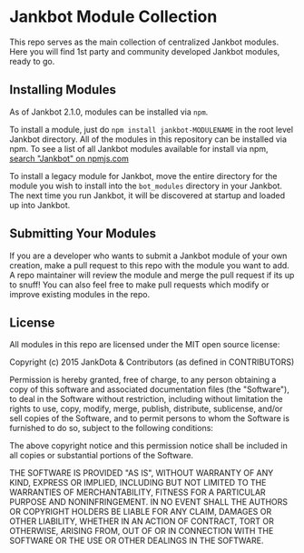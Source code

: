 Jankbot Module Collection
===============

This repo serves as the main collection of centralized Jankbot modules. Here you will find 1st 
party and community developed Jankbot modules, ready to go.

## Installing Modules

As of Jankbot 2.1.0, modules can be installed via `npm`.

To install a module, just do `npm install jankbot-MODULENAME` in the root level Jankbot directory. All of the modules in this repository can be installed via npm. To see a list of all Jankbot modules available for install via npm, [search "Jankbot" on npmjs.com](https://www.npmjs.com/search?q=jankbot)

To install a legacy module for Jankbot, move the entire directory for the module you wish to install
into the `bot_modules` directory in your Jankbot. The next time you run Jankbot, it will be
discovered at startup and loaded up into Jankbot.

## Submitting Your Modules

If you are a developer who wants to submit a Jankbot module of your own creation, make a pull
request to this repo with the module you want to add. A repo maintainer will review the module
and merge the pull request if its up to snuff! You can also feel free to make pull requests which
modify or improve existing modules in the repo.

## License

All modules in this repo are licensed under the MIT open source license:

Copyright (c) 2015 JankDota & Contributors (as defined in CONTRIBUTORS)

Permission is hereby granted, free of charge, to any person obtaining a copy
of this software and associated documentation files (the "Software"), to deal
in the Software without restriction, including without limitation the rights
to use, copy, modify, merge, publish, distribute, sublicense, and/or sell
copies of the Software, and to permit persons to whom the Software is
furnished to do so, subject to the following conditions:

The above copyright notice and this permission notice shall be included in
all copies or substantial portions of the Software.

THE SOFTWARE IS PROVIDED "AS IS", WITHOUT WARRANTY OF ANY KIND, EXPRESS OR
IMPLIED, INCLUDING BUT NOT LIMITED TO THE WARRANTIES OF MERCHANTABILITY,
FITNESS FOR A PARTICULAR PURPOSE AND NONINFRINGEMENT. IN NO EVENT SHALL THE
AUTHORS OR COPYRIGHT HOLDERS BE LIABLE FOR ANY CLAIM, DAMAGES OR OTHER
LIABILITY, WHETHER IN AN ACTION OF CONTRACT, TORT OR OTHERWISE, ARISING FROM,
OUT OF OR IN CONNECTION WITH THE SOFTWARE OR THE USE OR OTHER DEALINGS IN
THE SOFTWARE.
